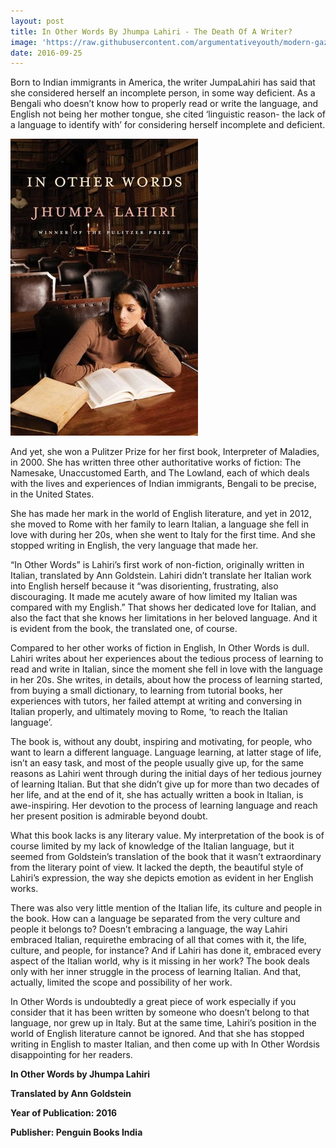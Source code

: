 ```yaml
---
layout: post
title: In Other Words By Jhumpa Lahiri - The Death Of A Writer?
image: 'https://raw.githubusercontent.com/argumentativeyouth/modern-gaze/master/assets/img/jhumpa-lahiri-modern-gaze.jpg'
date: 2016-09-25
---
```

Born to Indian immigrants in America, the writer JumpaLahiri has said that she considered herself an incomplete person, in some way deficient. As a Bengali who doesn’t know how to properly read or write the language, and English not being her mother tongue, she cited ‘linguistic reason- the lack of a language to identify with’ for considering herself incomplete and deficient.  

![In Other Words By Jhumpa Lahiri](https://raw.githubusercontent.com/argumentativeyouth/modern-gaze/master/assets/img/in-other-words-jhumpa-lahiri-modern-gaze.jpg)

And yet, she won a Pulitzer Prize for her first book, Interpreter of Maladies, in 2000. She has written three other authoritative works of fiction: The Namesake, Unaccustomed Earth, and The Lowland, each of which deals with the lives and experiences of Indian immigrants, Bengali to be precise, in the United States. 

She has made her mark in the world of English literature, and yet in 2012, she moved to Rome with her family to learn Italian, a language she fell in love with during her 20s, when she went to Italy for the first time. And she stopped writing in English, the very language that made her.

“In Other Words” is Lahiri’s first work of non-fiction, originally written in Italian, translated by Ann Goldstein. Lahiri didn’t translate her Italian work into English herself because it “was disorienting, frustrating, also discouraging. It made me acutely aware of how limited my Italian was compared with my English.” That shows her dedicated love for Italian, and also the fact that she knows her limitations in her beloved language. And it is evident from the book, the translated one, of course.

Compared to her other works of fiction in English, In Other Words is dull. Lahiri writes about her experiences about the tedious process of learning to read and write in Italian, since the moment she fell in love with the language in her 20s. She writes, in details, about how the process of learning started, from buying a small dictionary, to learning from tutorial books, her experiences with tutors, her failed attempt at writing and conversing in Italian properly, and ultimately moving to Rome, ‘to reach the Italian language’. 

The book is, without any doubt, inspiring and motivating, for people, who want to learn a different language. Language learning, at latter stage of life, isn’t an easy task, and most of the people usually give up, for the same reasons as Lahiri went through during the initial days of her tedious journey of learning Italian.  But that she didn’t give up for more than two decades of her life, and at the end of it, she has actually written a book in Italian, is awe-inspiring. Her devotion to the process of learning language and reach her present position is admirable beyond doubt.

What this book lacks is any literary value. My interpretation of the book is of course limited by my lack of knowledge of the Italian language, but it seemed from Goldstein’s translation of the book that it wasn’t extraordinary from the literary point of view. It lacked the depth, the beautiful style of Lahiri’s expression, the way she depicts emotion as evident in her English works.

There was also very little mention of the Italian life, its culture and people in the book. How can a language be separated from the very culture and people it belongs to? Doesn’t embracing a language, the way Lahiri embraced Italian, requirethe embracing of all that comes with it, the life, culture, and people, for instance? And if Lahiri has done it, embraced every aspect of the Italian world, why is it missing in her work? The book deals only with her inner struggle in the process of learning Italian. And that, actually, limited the scope and possibility of her work.

In Other Words is undoubtedly a great piece of work especially if you consider that it has been written by someone who doesn’t belong to that language, nor grew up in Italy. But at the same time, Lahiri’s position in the world of English literature cannot be ignored. And that she has stopped writing in English to master Italian, and then come up with In Other Wordsis disappointing for her readers.

**In Other Words by Jhumpa Lahiri**

**Translated by Ann Goldstein**

**Year of Publication: 2016**

**Publisher: Penguin Books India**


